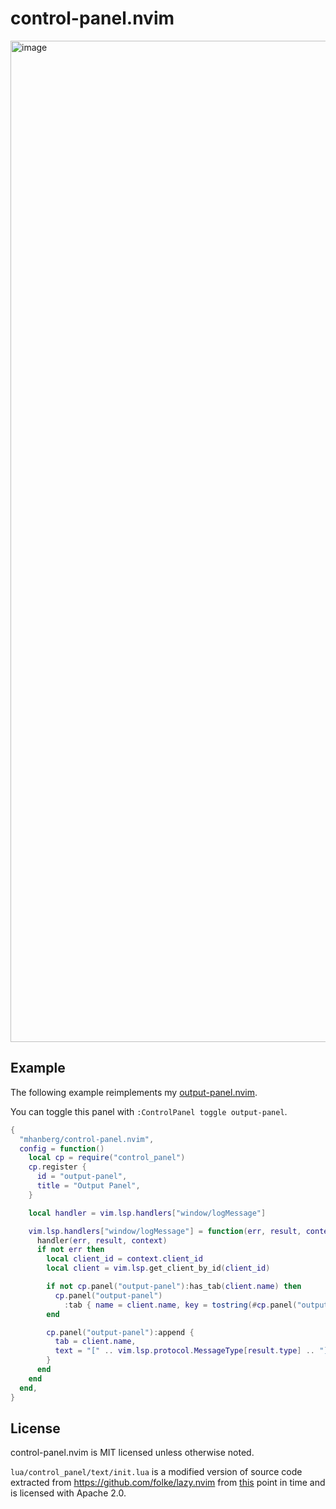 # control-panel.nvim

<img width="1602" alt="image" src="https://github.com/mhanberg/control-panel.nvim/assets/5523984/bded63bf-0ab1-435c-886a-8623b1dff02e">

## Example

The following example reimplements my [output-panel.nvim](https://github.com/mhanberg/output-panel.nvim).

You can toggle this panel with `:ControlPanel toggle output-panel`.

```lua
{
  "mhanberg/control-panel.nvim",
  config = function()
    local cp = require("control_panel")
    cp.register {
      id = "output-panel",
      title = "Output Panel",
    }

    local handler = vim.lsp.handlers["window/logMessage"]

    vim.lsp.handlers["window/logMessage"] = function(err, result, context)
      handler(err, result, context)
      if not err then
        local client_id = context.client_id
        local client = vim.lsp.get_client_by_id(client_id)

        if not cp.panel("output-panel"):has_tab(client.name) then
          cp.panel("output-panel")
            :tab { name = client.name, key = tostring(#cp.panel("output-panel"):tabs() + 1) }
        end

        cp.panel("output-panel"):append {
          tab = client.name,
          text = "[" .. vim.lsp.protocol.MessageType[result.type] .. "] " .. result.message,
        }
      end
    end
  end,
}
```

## License

control-panel.nvim is MIT licensed unless otherwise noted.

`lua/control_panel/text/init.lua` is a modified version of source code extracted from https://github.com/folke/lazy.nvim from [this](https://github.com/folke/lazy.nvim/blob/652b6febf8d5c99eb8cf4a1cec63da6db62e77d2/lua/lazy/view/text.lua) point in time and is licensed with Apache 2.0.
